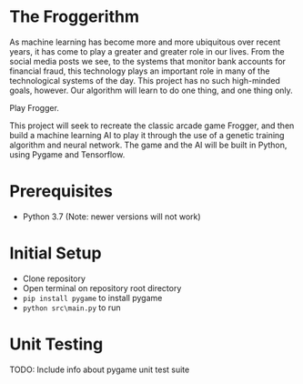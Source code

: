 # The Froggerithm

As machine learning has become more and more ubiquitous over recent years,
it has come to play a greater and greater role in our lives. From the social
media posts we see, to the systems that monitor bank accounts for financial
fraud, this technology plays an important role in many of the technological
systems of the day. This project has no such high-minded goals, however. Our
algorithm will learn to do one thing, and one thing only.

Play Frogger.

This project will seek to recreate the classic arcade game Frogger, and then
build a machine learning AI to play it through the use of a genetic training
algorithm and neural network. The game and the AI will be built in Python,
using Pygame and Tensorflow.

# Prerequisites

- Python 3.7 (Note: newer versions will not work)

# Initial Setup

- Clone repository
- Open terminal on repository root directory
- `pip install pygame` to install pygame
- `python src\main.py` to run 

# Unit Testing

TODO: Include info about pygame unit test suite
